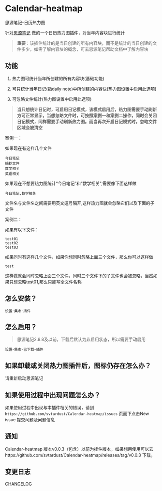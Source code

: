 # Calendar-heatmap
思源笔记-日历热力图

针对[思源笔记](https://b3log.org/siyuan/) 做的一个日历热力图插件，对当年内容块进行统计

> **重要**：该插件统计的是当日创建的所有内容块，而不是统计的当日创建的文件多少，如需了解内容块的概念，可去思源笔记帮助文档中了解内容块

## 功能

1. 热力图可统计当年所创建的所有内容块(基础功能)

2. 可只统计当年日记(指daily note)中所创建的内容快(热力图设置中启用此选项)

3. 可忽略文件统计(热力图设置中启用此选项)

> **当只想统计日记时，可启用日记模式，该模式启用后，热力图需要手动刷新方可正常显示，当想忽略文件时，可按照案例一和案例二操作，同时会关闭日记模式，同样需要手动刷新热力图。而当再次开启日记模式时，忽略文件区域会被清空**

案例一：

如果现在有这样几个文件

```
今日笔记
摘抄文件
数学相关
英语相关
```

如果现在不想要热力图统计“今日笔记”和"数学相关",需要像下面这样做

```
今日笔记,数学相关
```

文件名与文件名之间需要用英文逗号隔开,这样热力图就会忽略它们以及下面的子文件

案例二：

如果有以下文件：

```
test01
test02
test03
```

如果同时有这样几个文件，如果你想同时忽略上面三个文件，那么你可以这样做

```text
test
```

这样做就会同时忽略上面三个文件，同时三个文件下的子文件也会被忽略，当然如果只想忽略test01,那么只能写全文件名称

## 怎么安装？

`设置`-`集市`-`插件`

## 怎么启用？

> 思源笔记2.8.8及以前，下载后默认为非启用状态，所以需要手动启用

`设置`-`集市`-`已下载`-`插件`

## 如果卸载或关闭热力图插件后，图标仍存在怎么办？

请重新启动思源笔记

## 如果使用过程中出现问题怎么办？

如果使用过程中出现与本插件相关的错误，请到 `https://github.com/svtardust/Calendar-heatmap/issues` 页面下点击New issue 提交问题及问题信息

## 通知
Calendar-heatmap 版本v0.0.3（包含）以前为挂件版本，如果想用使用可以去https://github.com/svtardust/Calendar-heatmap/releases/tag/v0.0.3
下载。

## 变更日志

[CHANGELOG](CHANGELOG.md)
